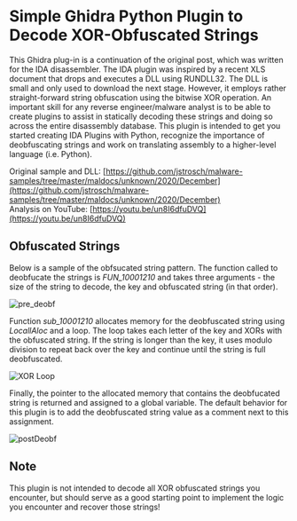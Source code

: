 # Simple Ghidra Python Plugin to Decode XOR-Obfuscated Strings

This Ghidra plug-in is a continuation of the original post, which was written for the IDA disassembler. The IDA plugin was inspired by a recent XLS document that drops and executes a DLL using RUNDLL32. The DLL is small and only used to download the next stage. However, it employs rather straight-forward string obfuscation using the bitwise XOR operation. An important skill for any reverse engineer/malware analyst is to be able to create plugins to assist in statically decoding these strings and doing so across the entire disassembly database. This plugin is intended to get you started creating IDA Plugins with Python, recognize the importance of deobfuscating strings and work on translating assembly to a higher-level language (i.e. Python).

Original sample and DLL: [https://github.com/jstrosch/malware-samples/tree/master/maldocs/unknown/2020/December](https://github.com/jstrosch/malware-samples/tree/master/maldocs/unknown/2020/December)  
Analysis on YouTube: [https://youtu.be/un8I6dfuDVQ](https://youtu.be/un8I6dfuDVQ)

## Obfuscated Strings

Below is a sample of the obfsucated string pattern. The function called to deobfucate the strings is *FUN_10001210* and takes three arguments - the size of the string to decode, the key and obfuscated string (in that order).

![pre_deobf](https://user-images.githubusercontent.com/69214982/117378054-829cd180-ae89-11eb-9180-9a817cd3e28a.png)

Function *sub_10001210* allocates memory for the deobfuscated string using *LocallAloc* and a loop. The loop takes each letter of the key and XORs with the obfuscated string. If the string is longer than the key, it uses modulo division to repeat back over the key and continue until the string is full deobfuscated.

![XOR Loop](https://user-images.githubusercontent.com/1920756/102287869-f3564800-3f00-11eb-8279-238599616fbb.png)

Finally, the pointer to the allocated memory that contains the deobfucated string is returned and assigned to a global variable. The default behavior for this plugin is to add the deobfuscated string value as a comment next to this assignment.

![postDeobf](https://user-images.githubusercontent.com/69214982/117378523-7bc28e80-ae8a-11eb-8f26-89c4814f4bf3.png)


## Note
This plugin is not intended to decode all XOR obfuscated strings you encounter, but should serve as a good starting point to implement the logic you encounter and recover those strings!
